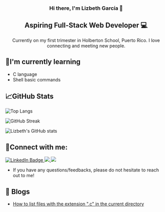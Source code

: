 <h3 align="center"> Hi there, I'm Lizbeth García 👋</h3>

<h2 align="center"> Aspiring Full-Stack Web Developer 💻 </h2>

<p align="center"> Currently on my first trimester in Holberton School, Puerto Rico. I love connecting and meeting new people. </p>

## 🌱I'm currently learning 

- C language
- Shell basic commands

## 📈GitHub Stats

![Top Langs](https://github-readme-stats.vercel.app/api/top-langs/?username=Lizz3108&theme=tokyonight)

![GitHub Streak](https://github-readme-streak-stats.herokuapp.com?user=Lizz3108&theme=tokyonight&date_format=M%20j%5B%2C%20Y%5D)

![Lizbeth's GitHub stats](https://github-readme-stats.vercel.app/api?username=Lizz3108&theme=tokyonight)

## 🤝Connect with me:
<a align ="center" href="https://www.linkedin.com/in/lizbeth-garcia-53657a22a/">
<img src="https://img.shields.io/badge/LinkedIn-blue?style=for-the-badge&logo=linkedin&logoColor=white" alt="LinkedIn Badge"/>
</a>

<a align ="center" href="mailto: lizbethgarcialebron@gmail.com">

<img src="https://img.shields.io/badge/Gmail-D14836?style=for-the-badge&logo=gmail&logoColor=white">

<a align="center" href="https://www.instagram.com/lizzgarleb/">
<img src="https://img.shields.io/badge/Instagram-E4405F?style=for-the-badge&logo=instagram&logoColor=white"/>
</a>
  
- If you have any questions/feedbacks, please do not hesitate to reach out to me!
  
 ## :memo: Blogs
- [How to list files with the extension "​.c" in the current directory](https://www.linkedin.com/pulse/how-list-files-extension-c-current-directory-lizbeth-garcia/?trackingId=mKwjGJx5QGSu2v8o3oH3sA%3D%3D)

<!---
Lizz3108/Lizz3108 is a ✨ special ✨ repository because its `README.md` (this file) appears on your GitHub profile.
You can click the Preview link to take a look at your changes.
--->

